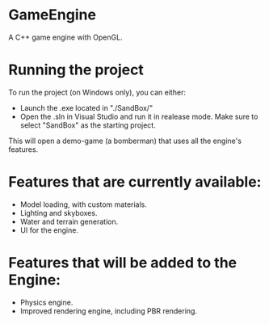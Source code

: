 # GameEngine
A C++ game engine with OpenGL.

# Running the project
To run the project (on Windows only), you can either:
- Launch the .exe located in "./SandBox/"
- Open the .sln in Visual Studio and run it in realease mode. Make sure to select "SandBox"
as the starting project.

This will open a demo-game (a bomberman) that uses all the engine's features. 

# Features that are currently available:
- Model loading, with custom materials.
- Lighting and skyboxes.
- Water and terrain generation.
- UI for the engine.

# Features that will be added to the Engine: 
- Physics engine.
- Improved rendering engine, including PBR rendering.
